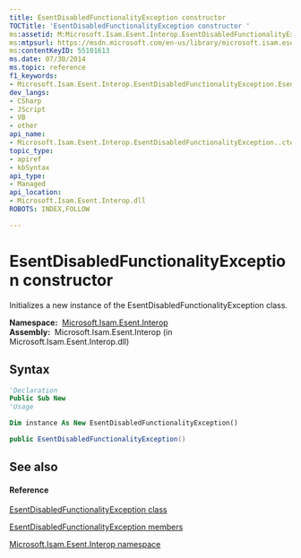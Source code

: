 ```yaml
---
title: EsentDisabledFunctionalityException constructor 
TOCTitle: 'EsentDisabledFunctionalityException constructor '
ms:assetid: M:Microsoft.Isam.Esent.Interop.EsentDisabledFunctionalityException.#ctor
ms:mtpsurl: https://msdn.microsoft.com/en-us/library/microsoft.isam.esent.interop.esentdisabledfunctionalityexception.esentdisabledfunctionalityexception(v=EXCHG.10)
ms:contentKeyID: 55101613
ms.date: 07/30/2014
ms.topic: reference
f1_keywords:
- Microsoft.Isam.Esent.Interop.EsentDisabledFunctionalityException.EsentDisabledFunctionalityException
dev_langs:
- CSharp
- JScript
- VB
- other
api_name: 
- Microsoft.Isam.Esent.Interop.EsentDisabledFunctionalityException..ctor
topic_type: 
- apiref
- kbSyntax
api_type: 
- Managed
api_location: 
- Microsoft.Isam.Esent.Interop.dll
ROBOTS: INDEX,FOLLOW

---
```


# EsentDisabledFunctionalityException constructor

Initializes a new instance of the EsentDisabledFunctionalityException class.

**Namespace:**  [Microsoft.Isam.Esent.Interop](hh596136\(v=exchg.10\).md)  
**Assembly:**  Microsoft.Isam.Esent.Interop (in Microsoft.Isam.Esent.Interop.dll)

## Syntax

``` vb
'Declaration
Public Sub New
'Usage

Dim instance As New EsentDisabledFunctionalityException()
```

``` csharp
public EsentDisabledFunctionalityException()
```

## See also

#### Reference

[EsentDisabledFunctionalityException class](dn274277\(v=exchg.10\).md)

[EsentDisabledFunctionalityException members](dn334469\(v=exchg.10\).md)

[Microsoft.Isam.Esent.Interop namespace](hh596136\(v=exchg.10\).md)


